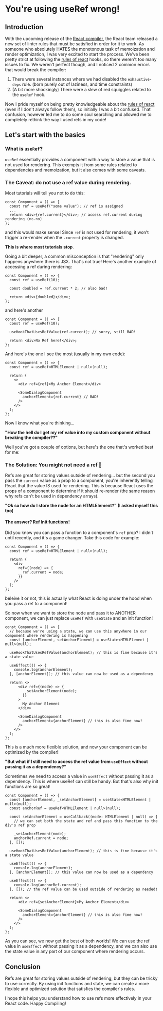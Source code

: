 # You're using useRef wrong!

## Introduction

With the upcoming release of the [React compiler](https://react.dev/learn/react-compiler), the React team released a new set of linter rules that must be satisfied in order for it to work.
As someone who absolutely HATES the monotonous task of memoization and render optimization, I was very excited to start the process.
We've been pretty strict at following the [rules of react](https://react.dev/reference/rules) hooks, so there weren't too many issues to fix.
We weren't perfect though, and I noticed 2 common errors that would break the compiler:

1. There were several instances where we had disabled the `exhaustive-deps` rule. (born purely out of laziness, and time constraints)
2. (A bit more shockingly) There were a slew of red squiggles related to the `useRef` hook.

Now I pride myself on being pretty knowledgeable about the [rules of react](https://react.dev/reference/rules) (even if I don't always follow them), so initially I was a bit confused. That confusion, however led me to do some soul searching and allowed me to completely rethink the way I used refs in my code!

## Let's start with the basics

### What is `useRef`?

`useRef` essentially provides a component with a way to store a value that is not used for rendering.
This exempts it from some rules related to dependencies and memoization, but it also comes with some caveats.

### The Caveat: do not use a ref value during rendering.

Most tutorials will tell you not to do this:

```tsx
const Component = () => {
  const ref = useRef("some value"); // ref is assigned
  ...
  return <div>{ref.current}</div>; // access ref.current during rendering (no-no)
};
```

and this would make sense! Since `ref` is not used for rendering, it won't trigger a re-render when the `.current` property is changed.

**This is where most tutorials stop**.

Going a bit deeper, a common misconception is that "rendering" only happens anywhere there is JSX. That's not true! Here's another example of accessing a ref during rendering:

```tsx
const Component = () => {
  const ref = useRef(10);

  const doubled = ref.current * 2; // also bad!

  return <div>{doubled}</div>;
};
```

and here's another

```tsx
const Component = () => {
  const ref = useRef(10);

  useHookThatUsesRefValue(ref.current); // sorry, still BAD!

  return <div>No Ref here!</div>;
};
```

And here's the one I see the most (usually in my own code):

```tsx
const Component = () => {
  const ref = useRef<HTMLElement | null>(null);

  return (
    <>
      <div ref={ref}>My Anchor Element</div>

      <SomeDialogComponent
        anchorElement={ref.current} // BAD!
      />
    </>
  );
};
```

Now I know what you're thinking...

**"How the hell do I get my ref value into my custom component without breaking the compiler??"**

Well you've got a couple of options, but here's the one that's worked best for me:

### The Solution: You might not need a ref 🤯

Refs are great for storing values outside of rendering... but the second you pass the `current` value as a prop to a component, you're inherently telling React that the value IS used for rendering. This is because React uses the props of a component to determine if it should re-render (the same reason why refs can't be used in dependency arrays).

**"Ok so how do I store the node for an HTMLElement?" (I asked myself this too)**

#### The answer? Ref Init functions!

Did you know you can pass a function to a component's `ref` prop? I didn't until recently, and it's a game changer. Take this code for example:

```tsx
const Component = () => {
  const ref = useRef<HTMLElement | null>(null);

  return (
    <div
      ref={(node) => {
        ref.current = node;
      }}
    />
  );
};
```

beleive it or not, this is actually what React is doing under the hood when you pass a ref to a component!

So now when we want to store the node and pass it to ANOTHER component, we can just replace `useRef` with `useState` and an init function!

```tsx
const Component = () => {
  // because we're using a state, we can use this anywhere in our component where rendering is happening
  const [anchorElement, setAnchorElement] = useState<HTMLElement | null>(null);

  useHookThatUsesRefValue(anchorElement); // this is fine because it's a state value

  useEffect(() => {
    console.log(anchorElement);
  }, [anchorElement]); // this value can now be used as a dependency

  return <>
      <div ref={(node) => {
          setAnchorElement(node);
        }}
      >
        My Anchor Element
      </div>

      <SomeDialogComponent
        anchorElement={anchorElement} // this is also fine now!
      />
    </>
  );
};
```

This is a much more flexible solution, and now your component can be optimized by the compiler!

**"But what if I still need to access the ref value from `useEffect` without passing it as a dependency?"**

Sometimes we need to access a value in `useEffect` without passing it as a dependency. This is where useRef can still be handy. But that's also why init functions are so great!

```tsx
const Component = () => {
  const [anchorElement, _setAnchorElement] = useState<HTMLElement | null>(null);
  const anchorRef = useRef<HTMLElement | null>(null);

  const setAnchorElement = useCallback((node: HTMLElement | null) => {
    // we can set both the state and ref and pass this function to the div's ref prop

    _setAnchorElement(node);
    anchorRef.current = node;
  }, []);

  useHookThatUsesRefValue(anchorElement); // this is fine because it's a state value

  useEffect(() => {
    console.log(anchorElement);
  }, [anchorElement]); // this value can now be used as a dependency

  useEffect(() => {
    console.log(anchorRef.current);
  }, []); // the ref value can be used outside of rendering as needed!

  return <>
      <div ref={setAnchorElement}>My Anchor Element</div>

      <SomeDialogComponent
        anchorElement={anchorElement} // this is also fine now!
      />
    </>
  );
};
```

As you can see, we now get the best of both worlds! We can use the ref value in `useEffect` without passing it as a dependency, and we can also use the state value in any part of our component where rendering occurs.

## Conclusion

Refs are great for storing values outside of rendering, but they can be tricky to use correctly.
By using init functions and state, we can create a more flexible and optimized solution that satisfies the compiler's rules.

I hope this helps you understand how to use refs more effectively in your React code. Happy Compiling!
